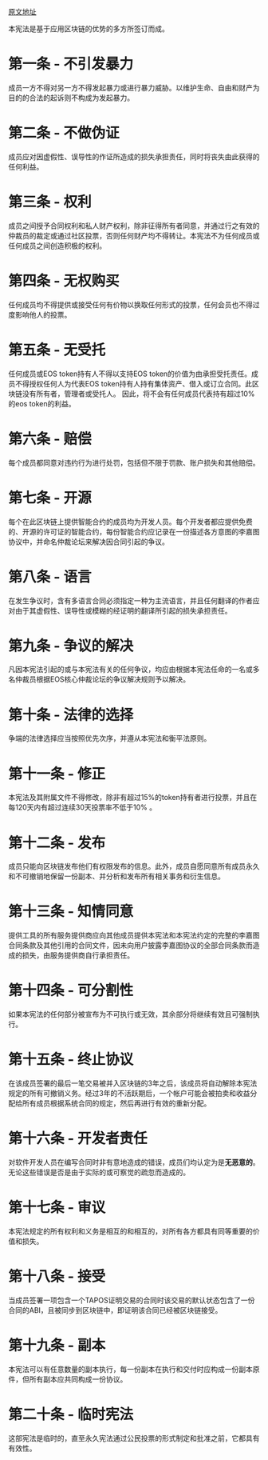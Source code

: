 [原文地址](https://github.com/EOS-Mainnet/governance/blob/master/eosio.system/eosio.system-clause-constitution-rc.md)

本宪法是基于应用区块链的优势的多方所签订而成。

# **第一条** **-** **不引发暴力**

成员一方不得对另一方不得发起暴力或进行暴力威胁。以维护生命、自由和财产为目的的合法的起诉则不构成为发起暴力。

# **第二条** **-** **不做伪证**

成员应对因虚假性、误导性的作证所造成的损失承担责任，同时将丧失由此获得的任何利益。

# **第三条** **-** **权利**

成员之间授予合同权利和私人财产权利，除非征得所有者同意，并通过行之有效的仲裁员的裁定或通过社区投票，否则任何财产均不得转让。本宪法不为任何成员或任何成员之间创造积极的权利。

# **第四条** **-** **无权购买**

任何成员均不得提供或接受任何有价物以换取任何形式的投票，任何会员也不得过度影响他人的投票。

# **第五条** **-** **无受托**

任何成员或EOS token持有人不得以支持EOS token的价值为由承担受托责任。成员不得授权任何人为代表EOS token持有人持有集体资产、借入或订立合同。此区块链没有所有者，管理者或受托人。 因此，将不会有任何成员代表持有超过10%的eos token的利益。

# **第六条** **-** **赔偿**

每个成员都同意对违约行为进行处罚，包括但不限于罚款、账户损失和其他赔偿。

# **第七条** **-** **开源**

每个在此区块链上提供智能合约的成员均为开发人员。每个开发者都应提供免费的、开源的许可证的智能合约，每份智能合约应记录在一份描述各方意图的李嘉图协议中，并命名仲裁论坛来解决因合同引起的争议。

# **第八条** **-** **语言**

在发生争议时，含有多语言合同必须指定一种为主流语言，并且任何翻译的作者应对由于其虚假性、误导性或模糊的经证明的翻译所引起的损失承担责任。

# **第九条** **-** **争议的解决**

凡因本宪法引起的或与本宪法有关的任何争议，均应由根据本宪法任命的一名或多名仲裁员根据EOS核心仲裁论坛的争议解决规则予以解决。

# **第十条** **-** **法律的选择**

争端的法律选择应当按照优先次序，并遵从本宪法和衡平法原则。

# **第十一条** **-** **修正**

本宪法及其附属文件不得修改，除非有超过15%的token持有者进行投票，并且在每120天内有超过连续30天投票率不低于10% 。

# **第十二条** **-** **发布**

成员只能向区块链发布他们有权限发布的信息。此外，成员自愿同意所有成员永久和不可撤销地保留一份副本、并分析和发布所有相关事务和衍生信息。

# **第十三条** **-** **知情同意**

提供工具的所有服务提供商应向其他成员提供本宪法和本宪法约定的完整的李嘉图合同条款及其他引用的合同文件，因未向用户披露李嘉图协议的全部合同条款而造成的损失，由服务提供商自行承担责任。

# **第十四条** **-** **可分割性**

如果本宪法的任何部分被宣布为不可执行或无效，其余部分将继续有效且可强制执行。

# **第十五条** **-** **终止协议**

在该成员签署的最后一笔交易被并入区块链的3年之后，该成员将自动解除本宪法规定的所有可撤销义务。经过3年的不活跃期后，一个帐户可能会被拍卖和收益分配给所有成员根据系统合同的规定，然后再进行有效的重新分配。

# **第十六条** **-** **开发者责任**

对软件开发人员在编写合同时非有意地造成的错误，成员们均认定为是**无恶意的**。无论这些错误是否是由于实际的或可察觉的疏忽而造成的。

# **第十七条** **-** **审议**

本宪法规定的所有权利和义务是相互的和相互的，对所有各方都具有同等重要的价值和损失。

# **第十八条** **-** **接受**

当成员签署一项包含一个TAPOS证明交易的合同时该交易的默认状态包含了一份合同的ABI，且被同步到区块链中，即证明该合同已经被区块链接受。

# **第十九条** **-** **副本**

本宪法可以有任意数量的副本执行，每一份副本在执行和交付时应构成一份副本原件，但所有副本应共同构成一份协议。

# **第二十条** **-** **临时宪法**

这部宪法是临时的，直至永久宪法通过公民投票的形式制定和批准之前，它都具有有效性。
